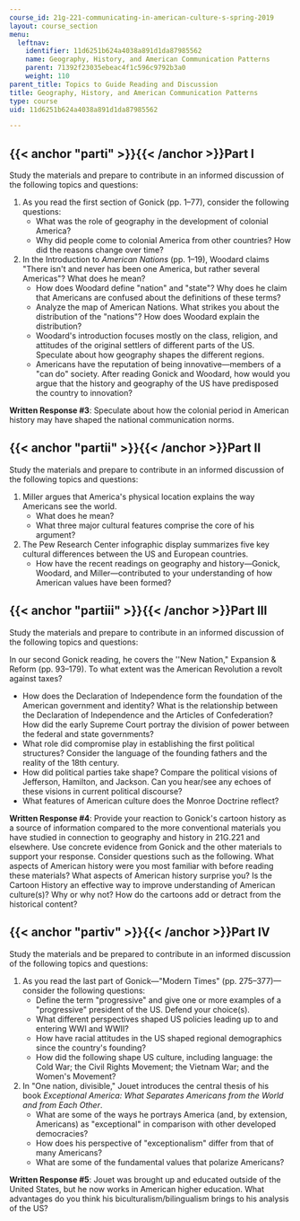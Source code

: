 ```yaml
---
course_id: 21g-221-communicating-in-american-culture-s-spring-2019
layout: course_section
menu:
  leftnav:
    identifier: 11d6251b624a4038a891d1da87985562
    name: Geography, History, and American Communication Patterns
    parent: 71392f23035ebeac4f1c596c9792b3a0
    weight: 110
parent_title: Topics to Guide Reading and Discussion
title: Geography, History, and American Communication Patterns
type: course
uid: 11d6251b624a4038a891d1da87985562

---
```


{{< anchor "parti" >}}{{< /anchor >}}Part I
-------------------------------------------

Study the materials and prepare to contribute in an informed discussion of the following topics and questions:

1.  As you read the first section of Gonick (pp. 1–77), consider the following questions:
    *   What was the role of geography in the development of colonial America?
    *   Why did people come to colonial America from other countries? How did the reasons change over time?
2.  In the Introduction to _American Nations_ (pp. 1–19), Woodard claims "There isn't and never has been one America, but rather several Americas"? What does he mean?
    *   How does Woodard define "nation" and "state"? Why does he claim that Americans are confused about the definitions of these terms?
    *   Analyze the map of American Nations. What strikes you about the distribution of the "nations"? How does Woodard explain the distribution? 
    *   Woodard's introduction focuses mostly on the class, religion, and attitudes of the original settlers of different parts of the US. Speculate about how geography shapes the different regions.
    *   Americans have the reputation of being innovative—members of a "can do" society. After reading Gonick and Woodard, how would you argue that the history and geography of the US have predisposed the country to innovation?

**Written Response #3**: Speculate about how the colonial period in American history may have shaped the national communication norms.

{{< anchor "partii" >}}{{< /anchor >}}Part II
---------------------------------------------

Study the materials and prepare to contribute in an informed discussion of the following topics and questions:

1.  Miller argues that America's physical location explains the way Americans see the world.
    *   What does he mean?
    *   What three major cultural features comprise the core of his argument?
2.  The Pew Research Center infographic display summarizes five key cultural differences between the US and European countries.
    *   How have the recent readings on geography and history—Gonick, Woodard, and Miller—contributed to your understanding of how American values have been formed?

{{< anchor "partiii" >}}{{< /anchor >}}Part III
-----------------------------------------------

Study the materials and prepare to contribute in an informed discussion of the following topics and questions:

In our second Gonick reading, he covers the ''New Nation," Expansion & Reform (pp. 93–179). To what extent was the American Revolution a revolt against taxes?

*   How does the Declaration of Independence form the foundation of the American government and identity? What is the relationship between the Declaration of Independence and the Articles of Confederation? How did the early Supreme Court portray the division of power between the federal and state governments?
*   What role did compromise play in establishing the first political structures? Consider the language of the founding fathers and the reality of the 18th century.
*   How did political parties take shape? Compare the political visions of Jefferson, Hamilton, and Jackson. Can you hear/see any echoes of these visions in current political discourse?
*   What features of American culture does the Monroe Doctrine reflect?

**Written Response #4**: Provide your reaction to Gonick's cartoon history as a source of information compared to the more conventional materials you have studied in connection to geography and history in 21G.221 and elsewhere. Use concrete evidence from Gonick and the other materials to support your response. Consider questions such as the following. What aspects of American history were you most familiar with before reading these materials? What aspects of American history surprise you? Is the Cartoon History an effective way to improve understanding of American culture(s)? Why or why not? How do the cartoons add or detract from the historical content?

{{< anchor "partiv" >}}{{< /anchor >}}Part IV
---------------------------------------------

Study the materials and be prepared to contribute in an informed discussion of the following topics and questions:

1.  As you read the last part of Gonick—"Modern Times" (pp. 275–377)—consider the following questions: 
    *   Define the term "progressive" and give one or more examples of a "progressive" president of the US. Defend your choice(s).
    *   What different perspectives shaped US policies leading up to and entering WWI and WWII?
    *   How have racial attitudes in the US shaped regional demographics since the country's founding?
    *   How did the following shape US culture, including language: the Cold War; the Civil Rights Movement; the Vietnam War; and the Women's Movement?
2.  In "One nation, divisible," Jouet introduces the central thesis of his book _Exceptional America: What Separates Americans from the World and from Each Other_.
    *   What are some of the ways he portrays America (and, by extension, Americans) as "exceptional" in comparison with other developed democracies?
    *   How does his perspective of "exceptionalism" differ from that of many Americans?
    *   What are some of the fundamental values that polarize Americans?

**Written Response #5**: Jouet was brought up and educated outside of the United States, but he now works in American higher education. What advantages do you think his biculturalism/bilingualism brings to his analysis of the US?